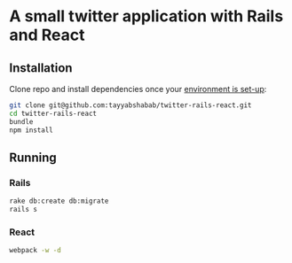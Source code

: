# A small twitter application with Rails and React

## Installation

Clone repo and install dependencies once your [environment is set-up](https://facebook.github.io/react-native/docs/getting-started.html):

```sh
git clone git@github.com:tayyabshabab/twitter-rails-react.git
cd twitter-rails-react
bundle
npm install
```
## Running

### Rails

```sh
rake db:create db:migrate
rails s
```

### React

```sh
webpack -w -d
```
